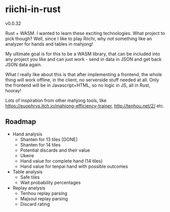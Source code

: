 # riichi-in-rust
v0.0.32

Rust + WASM. I wanted to learn these exciting technologies. What project to pick though?
Well, since I like to play Riichi, why not something like an analyzer for
hands and tables in mahjong!

My ultimate goal is for this to be a WASM library, that can be included into
any project you like and can just work - send in data in JSON and get back JSON data
again. 

What I really like about this is that after implementing a frontend, the whole
thing will work offline, in the client, no serverside stuff needed at all.
Only the frontend will be in Javascript+HTML, so no logic in JS, all in Rust, hooray!

Lots of inspiration from other mahjong tools, like https://euophrys.itch.io/mahjong-efficiency-trainer, http://tenhou.net/2/ etc.

## Roadmap
- Hand analysis
    - Shanten for 13 tiles [DONE]
    - Shanten for 14 tiles
    - Potential discards and their value
    - Ukeire
    - Hand value for complete hand (14 tiles)
    - Hand value for tenpai hand with possible outcomes
- Table analysis
    - Safe tiles
    - Wait probability percentages
- Replay analysis
    - Tenhou replay parsing
    - Majsoul replay parsing
    - Discard rating